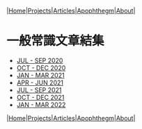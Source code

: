 |[Home](/README.md)|[Projects](/projects.md)|[Articles](/articles.md)|[Apophthegm](/apophthegm.md)|[About](/about.md)|

# 一般常識文章結集

- [JUL - SEP 2020](/cs-2020-jul-sep.md)  
- [OCT - DEC 2020](/cs-2020-oct-dec.md)
- [JAN - MAR 2021](/cs-2021-jan-mar.md)
- [APR - JUN 2021](/cs-2021-apr-jun.md)  
- [JUL - SEP 2021](/cs-2021-jul-sep.md)  
- [OCT - DEC 2021](/cs-2021-oct-dec.md)  
- [JAN - MAR 2022](/cs-2022-jan-mar.md)  

|[Home](/README.md)|[Projects](/projects.md)|[Articles](/articles.md)|[Apophthegm](/apophthegm.md)|[About](/about.md)|
